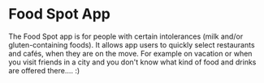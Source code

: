 # Food Spot App
The Food Spot app is for people with certain intolerances 
(milk and/or gluten-containing foods).
It allows app users to quickly select restaurants and cafés,
when they are on the move. For example on vacation or when you visit friends
in a city and you don't know what kind of food and drinks are offered there.... :)